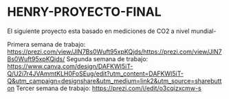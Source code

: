 # HENRY-PROYECTO-FINAL
El siguiente proyecto esta basado en mediciones de CO2 a nivel mundial-

Primera semana de trabajo: https://prezi.com/view/JlN7Bs0Wuft95xpKQjds/https://prezi.com/view/JlN7Bs0Wuft95xpKQjds/
Segunda semana de trabajo: https://www.canva.com/design/DAFKWI5iT-Q/U2i7r4JVAmmtKLH0FoSEug/edit?utm_content=DAFKWI5iT-Q&utm_campaign=designshare&utm_medium=link2&utm_source=sharebutton
Tercer semana de trabajo: https://prezi.com/i/edit/o3cqizxcmw-s

